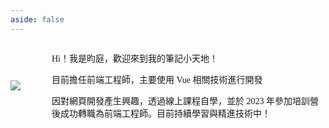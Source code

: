 ```yaml
---
aside: false
---
```


<div class="home">
   <div class="home__personal-container">
     <img src="/image.jpg" class="home__personal-image"/>
   </div>
   <div class="home__intro">
     <p>Hi！我是昀庭，歡迎來到我的筆記小天地！</p>
     <p>目前擔任前端工程師，主要使用 Vue 相關技術進行開發</p>
     <p>因對網頁開發產生興趣，透過線上課程自學，並於 2023 年參加培訓營後成功轉職為前端工程師。目前持續學習與精進技術中！</p>
   </div>
</div>

<style lang="scss">
.home {
   display: flex;
   gap: 50px;
   font-family: serif;
   align-items:center;
   @media (max-width: 512px){
    flex-wrap:wrap;
    justify-content:center;
    gap:0px;
   }

  &__personal-container{
    width: 150px;
    height: 150px;
    border-radius: 100%;
    overflow: hidden;
  }

  &__personal-image{
    position: relative;
    top: -110px;
    left: 60px;
    transform: scale(3.5, 3.5);
  }

  &__intro{
    width:70%;
    @media (max-width: 512px){
      width:100%;
    }
  }
}

</style>
